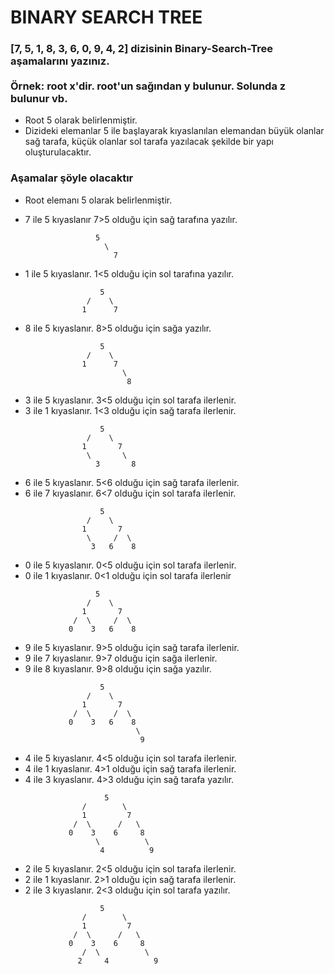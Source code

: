 # BINARY SEARCH TREE

### [7, 5, 1, 8, 3, 6, 0, 9, 4, 2] dizisinin Binary-Search-Tree aşamalarını yazınız. <br> <br> Örnek: root x'dir. root'un sağından y bulunur. Solunda z bulunur vb.

- Root 5 olarak belirlenmiştir.
- Dizideki elemanlar 5 ile başlayarak kıyaslanılan elemandan büyük olanlar sağ tarafa, küçük olanlar sol tarafa yazılacak şekilde bir yapı oluşturulacaktır.

### Aşamalar şöyle olacaktır

- Root elemanı 5 olarak belirlenmiştir.

- 7 ile 5 kıyaslanır 7>5 olduğu için sağ tarafına yazılır.
>
                       5
                         \
                           7
- 1 ile 5 kıyaslanır. 1<5 olduğu için sol tarafına yazılır.
>
                        5
                     /    \
                    1      7
- 8 ile 5 kıyaslanır. 8>5 olduğu için sağa yazılır.
>
                        5
                     /    \
                    1      7 
                             \
                              8
- 3 ile 5 kıyaslanır. 3<5 olduğu için sol tarafa ilerlenir.
- 3 ile 1 kıyaslanır. 1<3 olduğu için sağ tarafa ilerlenir.
> 

                        5
                     /    \
                    1       7 
                     \       \
                       3       8
 - 6 ile 5 kıyaslanır. 5<6 olduğu için sağ tarafa ilerlenir.
 - 6 ile 7 kıyaslanır. 6<7 olduğu için sol tarafa ilerlenir.
>

                        5
                     /    \
                    1       7 
                     \     /  \
                      3   6    8
- 0 ile 5 kıyaslanır. 0<5 olduğu için sol tarafa ilerlenir.
- 0 ile 1 kıyaslanır. 0<1 olduğu için sol tarafa ilerlenir
>

                       5                       
                     /    \
                    1       7 
                  /  \     /  \
                 0    3   6    8
                 
- 9 ile 5 kıyaslanır. 9>5 olduğu için sağ tarafa ilerlenir.
- 9 ile 7 kıyaslanır. 9>7 olduğu için sağa ilerlenir.
- 9 ile 8 kıyaslanır. 9>8 olduğu için sağa yazılır.
>
                        5                       
                     /    \
                    1       7 
                  /  \     /  \
                 0    3   6    8
                                \
                                 9
- 4 ile 5 kıyaslanır. 4<5 olduğu için sol tarafa ilerlenir.
- 4 ile 1 kıyaslanır. 4>1 olduğu için sağ tarafa ilerlenir.
- 4 ile 3 kıyaslanır. 4>3 olduğu için sağ tarafa yazılır.
>
                         5                       
                    /        \
                    1         7 
                  /  \      /   \
                 0    3    6     8
                       \          \
                        4          9
- 2 ile 5 kıyaslanır. 2<5 olduğu için sol tarafa ilerlenir.
- 2 ile 1 kıyaslanır. 2>1 olduğu için sağ tarafa ilerlenir.
- 2 ile 3 kıyaslanır. 2<3 olduğu için sol tarafa yazılır.
>
                        5                       
                    /        \
                    1         7 
                  /  \      /   \
                 0    3    6     8
                    /  \          \
                   2     4          9
